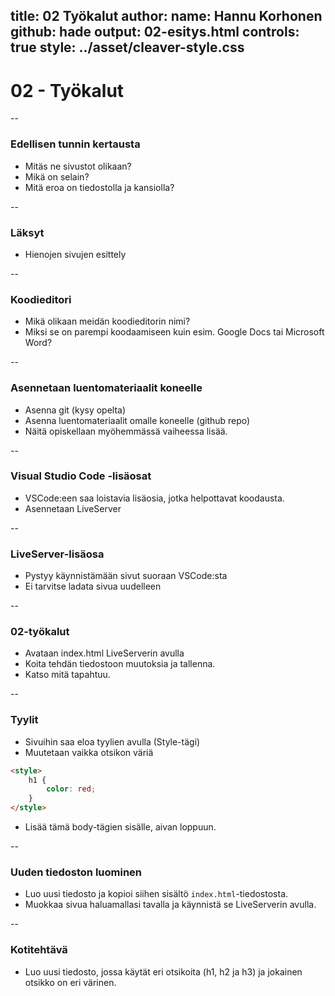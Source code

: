 title: 02 Työkalut
author:
  name: Hannu Korhonen
  github: hade
output: 02-esitys.html
controls: true
style: ../asset/cleaver-style.css
--

# 02 - Työkalut

--

### Edellisen tunnin kertausta
- Mitäs ne sivustot olikaan?
- Mikä on selain?
- Mitä eroa on tiedostolla ja kansiolla?

--

### Läksyt
- Hienojen sivujen esittely

--

### Koodieditori
- Mikä olikaan meidän koodieditorin nimi?
- Miksi se on parempi koodaamiseen kuin esim. Google Docs tai Microsoft Word?

--

### Asennetaan luentomateriaalit koneelle
- Asenna git (kysy opelta)
- Asenna luentomateriaalit omalle koneelle (github repo)
- Näitä opiskellaan myöhemmässä vaiheessa lisää. 

--

### Visual Studio Code -lisäosat
- VSCode:een saa loistavia lisäosia, jotka helpottavat koodausta. 
- Asennetaan LiveServer

--

### LiveServer-lisäosa
- Pystyy käynnistämään sivut suoraan VSCode:sta
- Ei tarvitse ladata sivua uudelleen

--

### 02-työkalut
- Avataan index.html LiveServerin avulla
- Koita tehdän tiedostoon muutoksia ja tallenna. 
- Katso mitä tapahtuu. 

--

### Tyylit
- Sivuihin saa eloa tyylien avulla (Style-tägi)
- Muutetaan vaikka otsikon väriä
```html
<style>
	h1 {
		color: red;
	}
</style>
```
- Lisää tämä body-tägien sisälle, aivan loppuun.

--

### Uuden tiedoston luominen
- Luo uusi tiedosto ja kopioi siihen sisältö `index.html`-tiedostosta. 
- Muokkaa sivua haluamallasi tavalla ja käynnistä se LiveServerin avulla.

-- 

### Kotitehtävä
- Luo uusi tiedosto, jossa käytät eri otsikoita (h1, h2 ja h3) ja jokainen otsikko on eri värinen.
